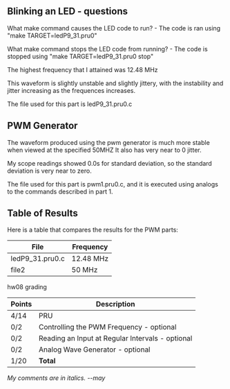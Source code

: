 ## Blinking an LED - questions 
What make command causes the LED code to run?
    -   The code is ran using "make TARGET=ledP9_31.pru0"
    
What make command stops the LED code from running?
    -   The code is stopped using "make TARGET=ledP9_31.pru0 stop"
    
The highest frequency that I attained was 12.48 MHz    
    
This waveform is slightly unstable and slightly jittery, with the 
instability and jitter increasing as the frequences increases. 

The file used for this part is ledP9_31.pru0.c 

## PWM Generator
The waveform produced using the pwm generator is much more stable 
when viewed at the specified 50MHZ It also has very near to 0 
jitter. 

My scope readings showed 0.0s for standard deviation, so the 
standard deviation is very near to zero. 

The file used for this part is pwm1.pru0.c, and it is executed 
using analogs to the commands described in part 1. 

## Table of Results 
Here is a table that compares the results for the PWM parts:

|File|Frequency|
| --- | --- |
|ledP9_31.pru0.c|12.48 MHz|
|file2|50 MHz|

 hw08 grading

| Points      | Description |
| ----------- | ----------- |
| 4/14 | PRU
|  0/2 | Controlling the PWM Frequency - optional
|  0/2 | Reading an Input at Regular Intervals - optional
|  0/2 | Analog Wave Generator - optional
|1/20 | **Total**

*My comments are in italics. --may*
